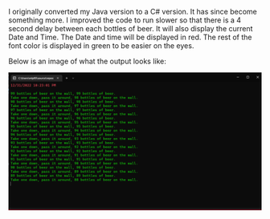 I originally converted my Java version to a C# version. It has since become something more.
I improved the code to run slower so that there is a 4 second delay between each bottles of beer.
It will also display the current Date and Time. The Date and time will be displayed in red.
The rest of the font color is displayed in green to be easier on the eyes.

Below is an image of what the output looks like: 

<img src="https://github.com/MikePiotrowski/C-BeerSong/blob/main/BeerSong.png?raw=true">
